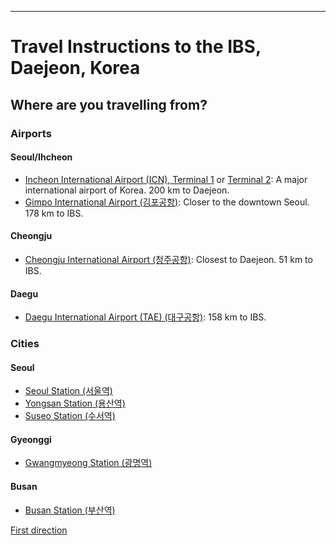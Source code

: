 ---
# Travel Instructions to the IBS, Daejeon, Korea

## Where are you travelling from?

### Airports
#### Seoul/Ihcheon
- [Incheon International Airport (ICN), Terminal 1](/icn/) or [Terminal 2](/icn2/): A major international airport of Korea. 200 km to Daejeon.
- [Gimpo International Airport (김포공항)](/gmp/): Closer to the downtown Seoul. 178 km to IBS.

#### Cheongju
- [Cheongju International Airport (청주공항)](/cjj/): Closest to Daejeon. 51 km to IBS.

#### Daegu
- [Daegu International Airport (TAE) (대구공항)](/tae/): 158 km to IBS.

### Cities
#### Seoul
- [Seoul Station (서울역)](/seoul/)
- [Yongsan Station (용산역)](/yongsan/)
- [Suseo Station (수서역)](/suseo/)

#### Gyeonggi
- [Gwangmyeong Station (광명역)](/gwangmyeong/)

#### Busan
- [Busan Station (부산역)](/busan/)

[First direction](/icn/dimag/)